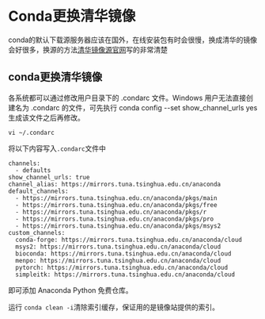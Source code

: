 # Conda更换清华镜像

conda的默认下载源服务器应该在国外，在线安装包有时会很慢，换成清华的镜像会好很多，换源的方法[清华镜像源官网](https://mirrors.tuna.tsinghua.edu.cn/help/anaconda/)写的非常清楚

<!--more-->
## conda更换清华镜像
各系统都可以通过修改用户目录下的 .condarc 文件。Windows 用户无法直接创建名为 .condarc 的文件，可先执行 conda config --set show_channel_urls yes 生成该文件之后再修改。
~~~shell
vi ~/.condarc
~~~
将以下内容写入`.condarc`文件中
~~~condarc
channels:
  - defaults
show_channel_urls: true
channel_alias: https://mirrors.tuna.tsinghua.edu.cn/anaconda
default_channels:
  - https://mirrors.tuna.tsinghua.edu.cn/anaconda/pkgs/main
  - https://mirrors.tuna.tsinghua.edu.cn/anaconda/pkgs/free
  - https://mirrors.tuna.tsinghua.edu.cn/anaconda/pkgs/r
  - https://mirrors.tuna.tsinghua.edu.cn/anaconda/pkgs/pro
  - https://mirrors.tuna.tsinghua.edu.cn/anaconda/pkgs/msys2
custom_channels:
  conda-forge: https://mirrors.tuna.tsinghua.edu.cn/anaconda/cloud
  msys2: https://mirrors.tuna.tsinghua.edu.cn/anaconda/cloud
  bioconda: https://mirrors.tuna.tsinghua.edu.cn/anaconda/cloud
  menpo: https://mirrors.tuna.tsinghua.edu.cn/anaconda/cloud
  pytorch: https://mirrors.tuna.tsinghua.edu.cn/anaconda/cloud
  simpleitk: https://mirrors.tuna.tsinghua.edu.cn/anaconda/cloud
~~~
即可添加 Anaconda Python 免费仓库。

运行 `conda clean -i`清除索引缓存，保证用的是镜像站提供的索引。


